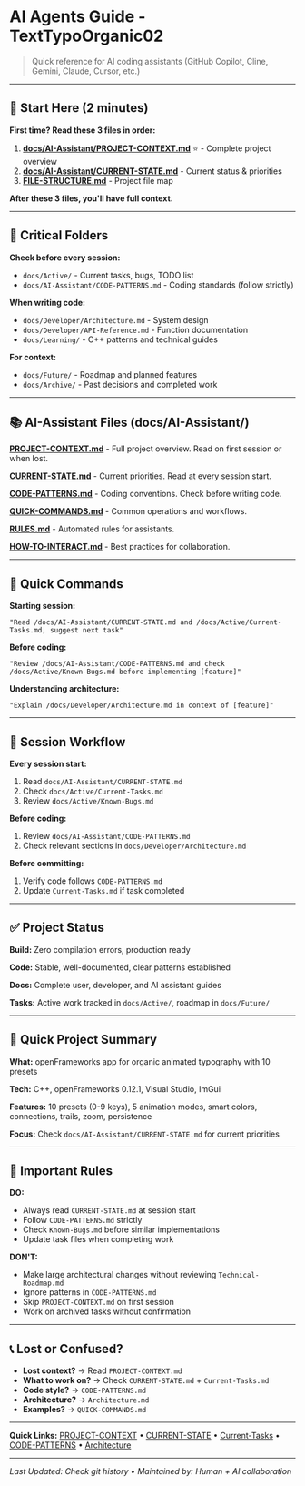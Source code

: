 # AI Agents Guide - TextTypoOrganic02

> Quick reference for AI coding assistants (GitHub Copilot, Cline, Gemini, Claude, Cursor, etc.)

---

## 🎯 Start Here (2 minutes)

**First time? Read these 3 files in order:**

1. **[docs/AI-Assistant/PROJECT-CONTEXT.md](docs/AI-Assistant/PROJECT-CONTEXT.md)** ⭐ - Complete project overview
2. **[docs/AI-Assistant/CURRENT-STATE.md](docs/AI-Assistant/CURRENT-STATE.md)** - Current status & priorities
3. **[FILE-STRUCTURE.md](FILE-STRUCTURE.md)** - Project file map

**After these 3 files, you'll have full context.**

---

## 📂 Critical Folders

**Check before every session:**
- `docs/Active/` - Current tasks, bugs, TODO list
- `docs/AI-Assistant/CODE-PATTERNS.md` - Coding standards (follow strictly)

**When writing code:**
- `docs/Developer/Architecture.md` - System design
- `docs/Developer/API-Reference.md` - Function documentation
- `docs/Learning/` - C++ patterns and technical guides

**For context:**
- `docs/Future/` - Roadmap and planned features
- `docs/Archive/` - Past decisions and completed work

---

## 📚 AI-Assistant Files (docs/AI-Assistant/)

[**PROJECT-CONTEXT.md**](/docs/AI-Assistant/PROJECT-CONTEXT.md) - Full project overview. Read on first session or when lost.

[**CURRENT-STATE.md**](/docs/AI-Assistant/CURRENT-STATE.md) - Current priorities. Read at every session start.

[**CODE-PATTERNS.md**](/docs/AI-Assistant/CODE-PATTERNS.md) - Coding conventions. Check before writing code.

[**QUICK-COMMANDS.md**](/docs/AI-Assistant/QUICK-COMMANDS.md) - Common operations and workflows.

[**RULES.md**](/docs/AI-Assistant/RULES.md) - Automated rules for assistants.

[**HOW-TO-INTERACT.md**](/docs/AI-Assistant/HOW-TO-INTERACT.md) - Best practices for collaboration.

---

## 💬 Quick Commands

**Starting session:**
```
"Read /docs/AI-Assistant/CURRENT-STATE.md and /docs/Active/Current-Tasks.md, suggest next task"
```

**Before coding:**
```
"Review /docs/AI-Assistant/CODE-PATTERNS.md and check /docs/Active/Known-Bugs.md before implementing [feature]"
```

**Understanding architecture:**
```
"Explain /docs/Developer/Architecture.md in context of [feature]"
```

---

## 🔄 Session Workflow

**Every session start:**
1. Read `docs/AI-Assistant/CURRENT-STATE.md`
2. Check `docs/Active/Current-Tasks.md`
3. Review `docs/Active/Known-Bugs.md`

**Before coding:**
1. Review `docs/AI-Assistant/CODE-PATTERNS.md`
2. Check relevant sections in `docs/Developer/Architecture.md`

**Before committing:**
1. Verify code follows `CODE-PATTERNS.md`
2. Update `Current-Tasks.md` if task completed

---

## ✅ Project Status

**Build:** Zero compilation errors, production ready

**Code:** Stable, well-documented, clear patterns established

**Docs:** Complete user, developer, and AI assistant guides

**Tasks:** Active work tracked in `docs/Active/`, roadmap in `docs/Future/`

---

## 🎨 Quick Project Summary

**What:** openFrameworks app for organic animated typography with 10 presets

**Tech:** C++, openFrameworks 0.12.1, Visual Studio, ImGui

**Features:** 10 presets (0-9 keys), 5 animation modes, smart colors, connections, trails, zoom, persistence

**Focus:** Check `docs/AI-Assistant/CURRENT-STATE.md` for current priorities

---

## 🚨 Important Rules

**DO:**
- Always read `CURRENT-STATE.md` at session start
- Follow `CODE-PATTERNS.md` strictly
- Check `Known-Bugs.md` before similar implementations
- Update task files when completing work

**DON'T:**
- Make large architectural changes without reviewing `Technical-Roadmap.md`
- Ignore patterns in `CODE-PATTERNS.md`
- Skip `PROJECT-CONTEXT.md` on first session
- Work on archived tasks without confirmation

---

## 📞 Lost or Confused?

- **Lost context?** → Read `PROJECT-CONTEXT.md`
- **What to work on?** → Check `CURRENT-STATE.md` + `Current-Tasks.md`
- **Code style?** → `CODE-PATTERNS.md`
- **Architecture?** → `Architecture.md`
- **Examples?** → `QUICK-COMMANDS.md`

---

**Quick Links:** [PROJECT-CONTEXT](docs/AI-Assistant/PROJECT-CONTEXT.md) • [CURRENT-STATE](docs/AI-Assistant/CURRENT-STATE.md) • [Current-Tasks](docs/Active/Current-Tasks.md) • [CODE-PATTERNS](docs/AI-Assistant/CODE-PATTERNS.md) • [Architecture](docs/Developer/Architecture.md)

---

*Last Updated: Check git history • Maintained by: Human + AI collaboration*